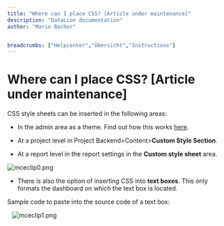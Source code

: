 ```yaml
---
title: "Where can I place CSS? [Article under maintenance]"
description: "DataLion documentation"
author: "Mario Bacher"


breadcrumbs: ["Helpcenter","Übersicht","Instructions"]
---
```


# Where can I place CSS? [Article under maintenance]

CSS style sheets can be inserted in the following areas:

-   In the admin area as a theme. Find out how this works [here](https://datalion.zendesk.com/hc/de/articles/4409265627154-Eigene-Themes-mit-CSS-erstellen).
    
-   At a project level in Project Backend>Content>**Custom Style Section**.
    
-   At a report level in the report settings in the **Custom style sheet** area.
    

![mceclip0.png](/img/86016256.png)

-   There is also the option of inserting CSS into **text boxes**. This only formats the dashboard on which the text box is located.
    

Sample code to paste into the source code of a text box:

``
``
![mceclip1.png](/img/86016263.png)
